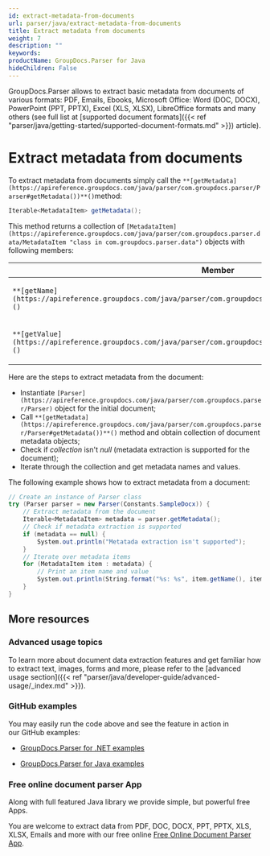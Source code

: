 ```yaml
---
id: extract-metadata-from-documents
url: parser/java/extract-metadata-from-documents
title: Extract metadata from documents
weight: 7
description: ""
keywords: 
productName: GroupDocs.Parser for Java
hideChildren: False
---
```

GroupDocs.Parser allows to extract basic metadata from documents of various formats: PDF, Emails, Ebooks, Microsoft Office: Word (DOC, DOCX), PowerPoint (PPT, PPTX), Excel (XLS, XLSX), LibreOffice formats and many others (see full list at [supported document formats]({{< ref "parser/java/getting-started/supported-document-formats.md" >}}) article).

# Extract metadata from documents

To extract metadata from documents simply call the `**[getMetadata](https://apireference.groupdocs.com/java/parser/com.groupdocs.parser/Parser#getMetadata())**()`method:

```csharp
Iterable<MetadataItem> getMetadata();

```

This method returns a collection of `[MetadataItem](https://apireference.groupdocs.com/java/parser/com.groupdocs.parser.data/MetadataItem "class in com.groupdocs.parser.data")` objects with following members:

| Member | Description |
| --- | --- |
| `**[getName](https://apireference.groupdocs.com/java/parser/com.groupdocs.parser.data/MetadataItem#getName())**()` | The name of the metadata item |
| `**[getValue](https://apireference.groupdocs.com/java/parser/com.groupdocs.parser.data/MetadataItem#getValue())**()` | The value of the metadata item |

Here are the steps to extract metadata from the document:

*   Instantiate `[Parser](https://apireference.groupdocs.com/java/parser/com.groupdocs.parser/Parser)` object for the initial document;
*   Call `**[getMetadata](https://apireference.groupdocs.com/java/parser/com.groupdocs.parser/Parser#getMetadata())**()` method and obtain collection of document metadata objects;
*   Check if *collection* isn't *null* (metadata extraction is supported for the document);
*   Iterate through the collection and get metadata names and values.  
      
    

The following example shows how to extract metadata from a document:

```csharp
// Create an instance of Parser class
try (Parser parser = new Parser(Constants.SampleDocx)) {
    // Extract metadata from the document
    Iterable<MetadataItem> metadata = parser.getMetadata();
    // Check if metadata extraction is supported
    if (metadata == null) {
        System.out.println("Metatada extraction isn't supported");
    }
    // Iterate over metadata items
    for (MetadataItem item : metadata) {
        // Print an item name and value
        System.out.println(String.format("%s: %s", item.getName(), item.getValue()));
    }
}

```

## More resources

### Advanced usage topics

To learn more about document data extraction features and get familiar how to extract text, images, forms and more, please refer to the [advanced usage section]({{< ref "parser/java/developer-guide/advanced-usage/_index.md" >}}).

### GitHub examples

You may easily run the code above and see the feature in action in our GitHub examples:

*   [GroupDocs.Parser for .NET examples](https://github.com/groupdocs-parser/GroupDocs.Parser-for-.NET)
    
*   [GroupDocs.Parser for Java examples](https://github.com/groupdocs-parser/GroupDocs.Parser-for-Java)
    

### Free online document parser App

Along with full featured Java library we provide simple, but powerful free Apps.

You are welcome to extract data from PDF, DOC, DOCX, PPT, PPTX, XLS, XLSX, Emails and more with our free online [Free Online Document Parser App](https://products.groupdocs.app/parser).
